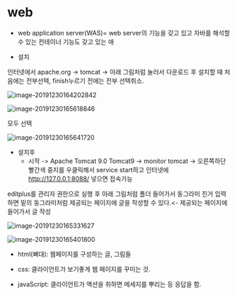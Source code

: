 # web

- web application server(WAS)= web server의 기능을 갖고 있고 자바를 해석할 수 있는 컨테이너 기능도 갖고 있는 애

  

- 설치

인터넷에서 apache.org -> tomcat -> 아래 그림처럼 눌러서 다운로드 후 설치할 때 처음에는 전부선택, finish누르기 전에는 전부 선택취소.

![image-20191230164202842](images/image-20191230164202842.png)

![image-20191230165618846](images/image-20191230165618846.png)

모두 선택

![image-20191230165641720](images/image-20191230165641720.png)

- 설치후
  - 시작 -> Apache Tomcat 9.0 Tomcat9 -> monitor tomcat -> 오른쪽하단 빨간색 중지를 우클릭해서 service start하고 인터넷에 http://127.0.0.1:8088/ 넣으면 접속가능

editplus를 관리자 권한으로 실행 후 아래 그림처럼 폴더 들어가서 동그라미 친거 입력하면 밑의 동그라미처럼 제공되는 페이지에 글을 작성할 수 있다.<- 제공되는 페이지에 들어가서 글 작성

![image-20191230165331627](images/image-20191230165331627.png)

![image-20191230165401800](images/image-20191230165401800.png)





- html(뼈대): 웹페이지를 구성하는 글, 그림들
- css: 클라이언트가 보기좋게 웹 페이지를 꾸미는 것.

- javaScript: 클라이언트가 액션을 취하면 메세지를 뿌리는 등 응답을 함.